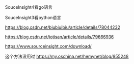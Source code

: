 

SouceInsight4看go语言

SouceInsight3看python语言


https://blog.csdn.net/biubiuibiu/article/details/78044232


https://blog.csdn.net/iotisan/article/details/79666936


https://www.sourceinsight.com/download/

这个方法没用过
https://my.oschina.net/hemynet/blog/855248
